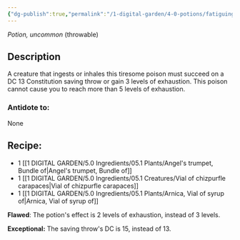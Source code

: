 ```yaml
---
{"dg-publish":true,"permalink":"/1-digital-garden/4-0-potions/fatiguing-fusion/","tags":["potion","extracurricular","uncommon"]}
---
```


*Potion, uncommon* (throwable) 

## Description

A creature that ingests or inhales this tiresome poison must succeed on a DC 13 Constitution saving throw or gain 3 levels of exhaustion. This poison cannot cause you to reach more than 5 levels of exhaustion.

### Antidote to: 
None

## Recipe:

- 1 [[1 DIGITAL GARDEN/5.0 Ingredients/05.1 Plants/Angel's trumpet, Bundle of\|Angel's trumpet, Bundle of]]
- 1 [[1 DIGITAL GARDEN/5.0 Ingredients/05.1 Creatures/Vial of chizpurfle carapaces\|Vial of chizpurfle carapaces]]
- 1 [[1 DIGITAL GARDEN/5.0 Ingredients/05.1 Plants/Arnica, Vial of syrup of\|Arnica, Vial of syrup of]]

**Flawed**:
The potion's effect is 2 levels of exhaustion, instead of 3 levels.

**Exceptional:** 
The saving throw's DC is 15, instead of 13.